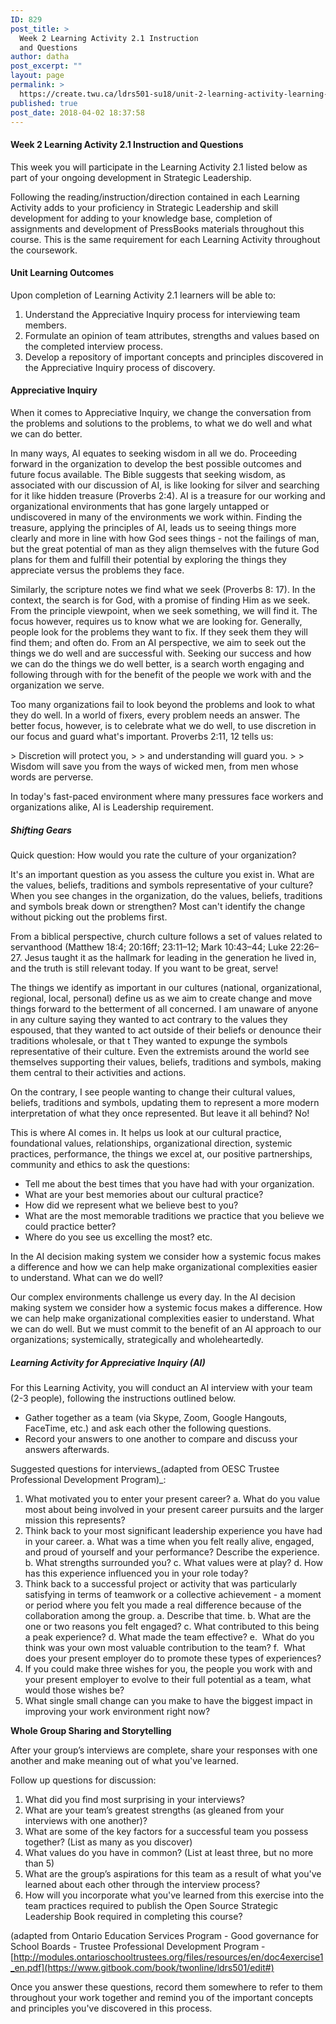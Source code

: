 ```yaml
---
ID: 829
post_title: >
  Week 2 Learning Activity 2.1 Instruction
  and Questions
author: datha
post_excerpt: ""
layout: page
permalink: >
  https://create.twu.ca/ldrs501-su18/unit-2-learning-activity-learning-notes/
published: true
post_date: 2018-04-02 18:37:58
---
```

<h4>Week 2 Learning Activity 2.1 Instruction and Questions</h4>
This week you will participate in the Learning Activity 2.1 listed below as part of your ongoing development in Strategic Leadership.

Following the reading/instruction/direction contained in each Learning Activity adds to your proficiency in Strategic Leadership and skill development for adding to your knowledge base, completion of assignments and development of PressBooks materials throughout this course. This is the same requirement for each Learning Activity throughout the coursework.
<h4>Unit Learning Outcomes</h4>
Upon completion of Learning Activity 2.1 learners will be able to:
<ol>
 	<li>Understand the Appreciative Inquiry process for interviewing team members.</li>
 	<li>Formulate an opinion of team attributes, strengths and values based on the completed interview process.</li>
 	<li>Develop a repository of important concepts and principles discovered in the Appreciative Inquiry process of discovery.</li>
</ol>

<h4>Appreciative Inquiry</h4>
When it comes to Appreciative Inquiry, we change the conversation from the problems and solutions to the problems, to what we do well and what we can do better.

In many ways, AI equates to seeking wisdom in all we do. Proceeding forward in the organization to develop the best possible outcomes and future focus available. The Bible suggests that seeking wisdom, as associated with our discussion of AI, is like looking for silver and searching for it like hidden treasure (Proverbs 2:4). AI is a treasure for our working and organizational environments that has gone largely untapped or undiscovered in many of the environments we work within. Finding the treasure, applying the principles of AI, leads us to seeing things more clearly and more in line with how God sees things - not the failings of man, but the great potential of man as they align themselves with the future God plans for them and fulfill their potential by exploring the things they appreciate versus the problems they face.

Similarly, the scripture notes we find what we seek (Proverbs 8: 17). In the context, the search is for God, with a promise of finding Him as we seek. From the principle viewpoint, when we seek something, we will find it. The focus however, requires us to know what we are looking for. Generally, people look for the problems they want to fix. If they seek them they will find them; and often do. From an AI perspective, we aim to seek out the things we do well and are successful with. Seeking our success and how we can do the things we do well better, is a search worth engaging and following through with for the benefit of the people we work with and the organization we serve.

Too many organizations fail to look beyond the problems and look to what they do well. In a world of fixers, every problem needs an answer. The better focus, however, is to celebrate what we do well, to use discretion in our focus and guard what's important. Proverbs 2:11, 12 tells us:

&gt; Discretion will protect you,
&gt;
&gt; and understanding will guard you.
&gt;
&gt; Wisdom will save you from the ways of wicked men, from men whose words are perverse.

In today's fast-paced environment where many pressures face workers and organizations alike, AI is Leadership requirement.

##### Shifting Gears

Quick question: How would you rate the culture of your organization?

It's an important question as you assess the culture you exist in. What are the values, beliefs, traditions and symbols representative of your culture? When you see changes in the organization, do the values, beliefs, traditions and symbols break down or strengthen? Most can't identify the change without picking out the problems first.

From a biblical perspective, church culture follows a set of values related to servanthood (Matthew 18:4; 20:16ff; 23:11–12; Mark 10:43–44; Luke 22:26–27. Jesus taught it as the hallmark for leading in the generation he lived in, and the truth is still relevant today. If you want to be great, serve!

The things we identify as important in our cultures (national, organizational, regional, local, personal) define us as we aim to create change and move things forward to the betterment of all concerned. I am unaware of anyone in any culture saying they wanted to act contrary to the values they espoused, that they wanted to act outside of their beliefs or denounce their traditions wholesale, or that t They wanted to expunge the symbols representative of their culture. Even the extremists around the world see themselves supporting their values, beliefs, traditions and symbols, making them central to their activities and actions.

On the contrary, I see people wanting to change their cultural values, beliefs, traditions and symbols, updating them to represent a more modern interpretation of what they once represented. But leave it all behind? No!

This is where AI comes in. It helps us look at our cultural practice, foundational values, relationships, organizational direction, systemic practices, performance, the things we excel at, our positive partnerships, community and ethics to ask the questions:

* Tell me about the best times that you have had with your organization.
* What are your best memories about our cultural practice?
* How did we represent what we believe best to you?
* What are the most memorable traditions we practice that you believe we could practice better?
* Where do you see us excelling the most? etc.

In the AI decision making system we consider how a systemic focus makes a difference and how we can help make organizational complexities easier to understand. What can we do well?

Our complex environments challenge us every day. In the AI decision making system we consider how a systemic focus makes a difference. How we can help make organizational complexities easier to understand. What we can do well. But we must commit to the benefit of an AI approach to our organizations; systemically, strategically and wholeheartedly.

##### Learning Activity for Appreciative Inquiry (AI)

For this Learning Activity, you will conduct an AI interview with your team (2-3 people), following the instructions outlined below.

* Gather together as a team (via Skype, Zoom, Google Hangouts, FaceTime, etc.) and ask each other the following questions.
* Record your answers to one another to compare and discuss your answers afterwards.

Suggested questions for interviews_(adapted from OESC Trustee Professional Development Program)_:

1. What motivated you to enter your present career?
a. What do you value most about being involved in your present career pursuits and the larger mission this represents?
2. Think back to your most significant leadership experience you have had in your career.
a. What was a time when you felt really alive, engaged, and proud of yourself and your performance? Describe the experience.
b. What strengths surrounded you?
c. What values were at play?
d. How has this experience influenced you in your role today?
3. Think back to a successful project or activity that was particularly satisfying in terms of teamwork or a collective achievement - a moment or period where you felt you made a real difference because of the collaboration among the group.
a. Describe that time.
b. What are the one or two reasons you felt engaged?
c. What contributed to this being a peak experience?
d. What made the team effective?
e.  What do you think was your own most valuable contribution to the team?
f.  What does your present employer do to promote these types of experiences?
4. If you could make three wishes for you, the people you work with and your present employer to evolve to their full potential as a team, what would those wishes be?
5. What single small change can you make to have the biggest impact in improving your work environment right now?

**Whole Group Sharing and Storytelling**

After your group’s interviews are complete, share your responses with one another and make meaning out of what you've learned.

Follow up questions for discussion:

1. What did you find most surprising in your interviews?
2. What are your team’s greatest strengths (as gleaned from your interviews with one another)?
3. What are some of the key factors for a successful team you possess together? (List as many as you discover)
4. What values do you have in common? (List at least three, but no more than 5)
5. What are the group’s aspirations for this team as a result of what you've learned about each other through the interview process?
6. How will you incorporate what you've learned from this exercise into the team practices required to publish the Open Source Strategic Leadership Book required in completing this course?

(adapted from Ontario Education Services Program - Good governance for School Boards - Trustee Professional Development Program -[http://modules.ontarioschooltrustees.org/files/resources/en/doc4exercise1_en.pdf](https://www.gitbook.com/book/twonline/ldrs501/edit#)

Once you answer these questions, record them somewhere to refer to them throughout your work together and remind you of the important concepts and principles you've discovered in this process.
